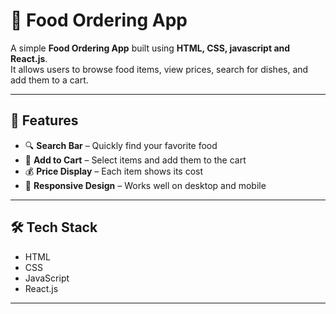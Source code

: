 # 🍴 Food Ordering App

A simple **Food Ordering App** built using **HTML, CSS, javascript and React.js**.  
It allows users to browse food items, view prices, search for dishes, and add them to a cart.

---

## 🚀 Features
- 🔍 **Search Bar** – Quickly find your favorite food
- 🛒 **Add to Cart** – Select items and add them to the cart
- 💰 **Price Display** – Each item shows its cost
- 📱 **Responsive Design** – Works well on desktop and mobile

---

## 🛠️ Tech Stack
- HTML
- CSS
- JavaScript
- React.js

---



